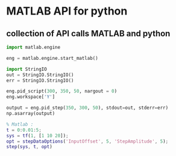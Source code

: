 # MATLAB API for python

## collection of API calls MATLAB and python

``` python
import matlab.engine

eng = matlab.engine.start_matlab()

import StringIO
out = StringIO.StringIO()
err = StringIO.StringIO()

eng.pid_script(300, 350, 50, nargout = 0)
eng.workspace['Y']

output = eng.pid_step(350, 300, 50), stdout=out, stderr=err)
np.asarray(output)
```


``` matlab
% Matlab :
t = 0:0.01:5;
sys = tf(1, [1 10 20]);
opt = stepDataOptions('InputOffset', 5, 'StepAmplitude', 5);
step(sys, t, opt)

```
